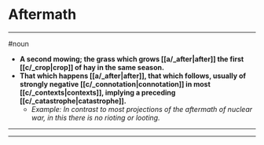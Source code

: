 # Aftermath
---
#noun
- **A second mowing; the grass which grows [[a/_after|after]] the first [[c/_crop|crop]] of hay in the same season.**
- **That which happens [[a/_after|after]], that which follows, usually of strongly negative [[c/_connotation|connotation]] in most [[c/_contexts|contexts]], implying a preceding [[c/_catastrophe|catastrophe]].**
	- _Example: In contrast to most projections of the aftermath of nuclear war, in this there is no rioting or looting._
---
---
